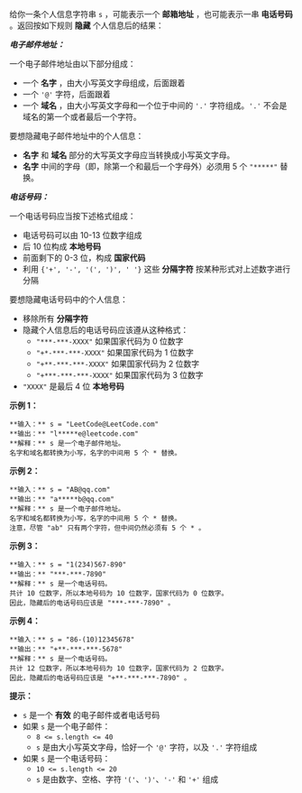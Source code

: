 给你一条个人信息字符串 `s` ，可能表示一个 **邮箱地址** ，也可能表示一串 **电话号码** 。返回按如下规则 **隐藏** 个人信息后的结果：

_**电子邮件地址：**_

一个电子邮件地址由以下部分组成：

  * 一个 **名字** ，由大小写英文字母组成，后面跟着
  * 一个 `'@'` 字符，后面跟着
  * 一个 **域名** ，由大小写英文字母和一个位于中间的 `'.'` 字符组成。`'.'` 不会是域名的第一个或者最后一个字符。

要想隐藏电子邮件地址中的个人信息：

  * **名字** 和 **域名** 部分的大写英文字母应当转换成小写英文字母。
  * **名字** 中间的字母（即，除第一个和最后一个字母外）必须用 5 个 `"*****"` 替换。

_**电话号码：**_

一个电话号码应当按下述格式组成：

  * 电话号码可以由 10-13 位数字组成
  * 后 10 位构成 **本地号码**
  * 前面剩下的 0-3 位，构成 **国家代码**
  * 利用 `{'+', '-', '(', ')', ' '}` 这些 **分隔字符** 按某种形式对上述数字进行分隔

要想隐藏电话号码中的个人信息：

  * 移除所有 **分隔字符**
  * 隐藏个人信息后的电话号码应该遵从这种格式： 
    * `"***-***-XXXX"` 如果国家代码为 0 位数字
    * `"+*-***-***-XXXX"` 如果国家代码为 1 位数字
    * `"+**-***-***-XXXX"` 如果国家代码为 2 位数字
    * `"+***-***-***-XXXX"` 如果国家代码为 3 位数字
  * `"XXXX"` 是最后 4 位 **本地号码**



**示例 1：**

    
    
    **输入：** s = "LeetCode@LeetCode.com"
    **输出：** "l*****e@leetcode.com"
    **解释：** s 是一个电子邮件地址。
    名字和域名都转换为小写，名字的中间用 5 个 * 替换。
    

**示例 2：**

    
    
    **输入：** s = "AB@qq.com"
    **输出：** "a*****b@qq.com"
    **解释：** s 是一个电子邮件地址。
    名字和域名都转换为小写，名字的中间用 5 个 * 替换。
    注意，尽管 "ab" 只有两个字符，但中间仍然必须有 5 个 * 。
    

**示例 3：**

    
    
    **输入：** s = "1(234)567-890"
    **输出：** "***-***-7890"
    **解释：** s 是一个电话号码。
    共计 10 位数字，所以本地号码为 10 位数字，国家代码为 0 位数字。
    因此，隐藏后的电话号码应该是 "***-***-7890" 。
    

**示例 4：**

    
    
    **输入：** s = "86-(10)12345678"
    **输出：** "+**-***-***-5678"
    **解释：** s 是一个电话号码。
    共计 12 位数字，所以本地号码为 10 位数字，国家代码为 2 位数字。
    因此，隐藏后的电话号码应该是 "+**-***-***-7890" 。
    



**提示：**

  * `s` 是一个 **有效** 的电子邮件或者电话号码
  * 如果 `s` 是一个电子邮件： 
    * `8 <= s.length <= 40`
    * `s` 是由大小写英文字母，恰好一个 `'@'` 字符，以及 `'.'` 字符组成
  * 如果 `s` 是一个电话号码： 
    * `10 <= s.length <= 20`
    * `s` 是由数字、空格、字符 `'('`、`')'`、`'-'` 和 `'+'` 组成

